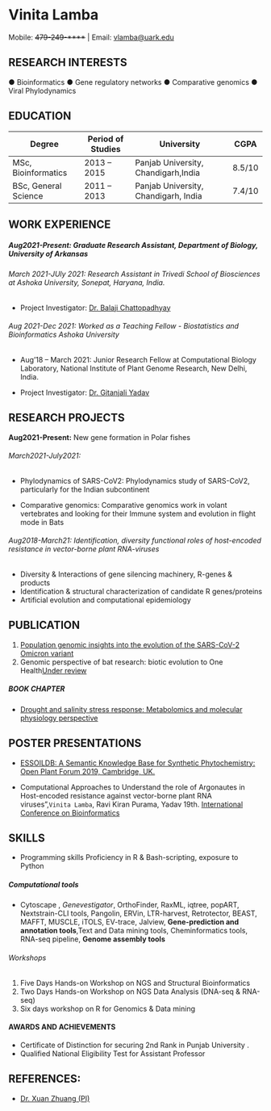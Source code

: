    # Vinita Lamba
  
   Mobile: ~~479-249-****~~ |  Email: vlamba@uark.edu  
  



## RESEARCH INTERESTS
● Bioinformatics
● Gene regulatory networks
● Comparative genomics
● Viral Phylodynamics

## EDUCATION

| **Degree**     | **Period of Studies** | **University** | **CGPA** |
| ------------- | ---------------------- |-------------------|---------------------|          
| MSc, Bioinformatics  |  2013 – 2015 | Panjab University, Chandigarh,India |8.5/10 |
| BSc, General Science |  2011 – 2013  | Panjab University, Chandigarh, India | 7.4/10|
                                                                                    


## WORK EXPERIENCE

##### Aug2021-Present: Graduate Research Assistant, Department of Biology, University of Arkansas

###### March 2021-JUly 2021: Research Assistant in Trivedi School of Biosciences at Ashoka University, Sonepat, Haryana, India.

- Project Investigator: [Dr. Balaji Chattopadhyay](#https://scholar.google.co.in/citations?user=RLBr1_MAAAAJ&hl=en)


###### Aug 2021-Dec 2021: Worked as a Teaching Fellow - Biostatistics and Bioinformatics Ashoka University

* Aug’18 – March 2021: Junior Research Fellow at Computational Biology Laboratory,
National Institute of Plant Genome Research, New Delhi, India.

- Project Investigator: [Dr. Gitanjali Yadav](#https://scholar.google.com/citations?user=Pw31XWcAAAAJ&hl=en)


## RESEARCH PROJECTS

   **Aug2021-Present:** New gene formation in Polar fishes

###### March2021-July2021:
- Phylodynamics of SARS-CoV2:
  Phylodynamics study of SARS-CoV2, particularly for the Indian subcontinent
  
- Comparative genomics: 
Comparative genomics work in volant vertebrates and looking for their Immune system and evolution in flight mode in Bats

###### Aug2018-March21: Identification, diversity functional roles of host-encoded resistance in vector-borne plant RNA-viruses
- Diversity & Interactions of gene silencing machinery, R-genes & products
- Identification & structural characterization of candidate R genes/proteins
- Artificial evolution and computational epidemiology

## PUBLICATION


1. [Population genomic insights into the evolution of the SARS-CoV-2 Omicron variant](#https://www.medrxiv.org/content/10.1101/2022.06.27.22276933v1)
2. Genomic perspective of bat research: biotic evolution to One Health[Under review](#)

##### BOOK CHAPTER

-  [Drought and salinity stress response: Metabolomics and molecular physiology
perspective](#https://www.taylorfrancis.com/chapters/edit/10.1201/9781003258063-13/metabolomics-molecular-physiology-perspective-drought-salinity-stress-tolerance-sagar-sudam-jadhav-renu-kumari-sanjeet-kumar-mahtha-ravi-kiran-purama-vinita-lamba-gitanjali-yadav)

## POSTER PRESENTATIONS
-  [ESSOILDB: A Semantic Knowledge Base for Synthetic Phytochemistry: Open Plant Forum 2019, Cambridge, UK.](#https://static1.squarespace.com/static/54a6bdb7e4b08424e69c93a1/t/600026d464f5a063e4388888/1610622678220/OpenPlant+Forum+2019+Conference+Booklet.pdf)

- Computational Approaches to Understand the role of Argonautes in Host-encoded resistance against vector-borne plant RNA viruses”,`Vinita Lamba`, Ravi Kiran Purama, Yadav 19th. [International Conference on Bioinformatics](#)

## SKILLS

- Programming skills Proficiency in R & Bash-scripting, exposure to Python

##### Computational tools

- Cytoscape , *Genevestigator*, OrthoFinder, RaxML, iqtree, popART,
Nextstrain-CLI tools, Pangolin, ERVin, LTR-harvest, Retrotector, BEAST, MAFFT, MUSCLE,
iTOLS, EV-trace, Jalview, **Gene-prediction and annotation tools**,Text and Data mining tools,
Cheminformatics tools, RNA-seq pipeline, **Genome assembly tools**

###### Workshops
1. Five Days Hands-on Workshop on NGS and Structural Bioinformatics
2. Two Days Hands-on Workshop on NGS Data Analysis (DNA-seq & RNA-seq)
3. Six days workshop on R for Genomics & Data mining

#### AWARDS AND ACHIEVEMENTS
- Certificate of Distinction for securing 2nd Rank in Punjab University .
- Qualified National Eligibility Test for Assistant Professor

## REFERENCES:

- [Dr. Xuan Zhuang (PI)](#https://zhuangxuan.wixsite.com/home)
